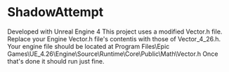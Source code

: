 # ShadowAttempt

Developed with Unreal Engine 4
This project uses a modified Vector.h file. Replace your Engine Vector.h file's contentis with those of Vector_4_26.h. 
Your engine file should be located at Program Files\Epic Games\UE_4.26\Engine\Source\Runtime\Core\Public\Math\Vector.h
Once that's done it should run just fine.